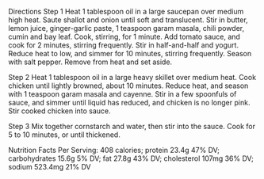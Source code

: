 Directions
Step 1
Heat 1 tablespoon oil in a large saucepan over medium high heat. Saute shallot and onion until soft and translucent. Stir in butter, lemon juice, ginger-garlic paste, 1 teaspoon garam masala, chili powder, cumin and bay leaf. Cook, stirring, for 1 minute. Add tomato sauce, and cook for 2 minutes, stirring frequently. Stir in half-and-half and yogurt. Reduce heat to low, and simmer for 10 minutes, stirring frequently. Season with salt pepper. Remove from heat and set aside.

Step 2
Heat 1 tablespoon oil in a large heavy skillet over medium heat. Cook chicken until lightly browned, about 10 minutes. Reduce heat, and season with 1 teaspoon garam masala and cayenne. Stir in a few spoonfuls of sauce, and simmer until liquid has reduced, and chicken is no longer pink. Stir cooked chicken into sauce.

Step 3
Mix together cornstarch and water, then stir into the sauce. Cook for 5 to 10 minutes, or until thickened.

Nutrition Facts
Per Serving:
408 calories; protein 23.4g 47% DV; carbohydrates 15.6g 5% DV; fat 27.8g 43% DV; cholesterol 107mg 36% DV; sodium 523.4mg 21% DV